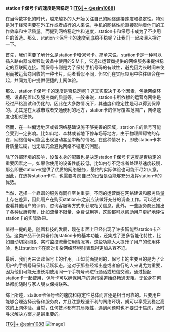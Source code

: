 **station卡保号卡的速度是否稳定？[[TG💪+ @esim1088](https://t.me/s/esim1088)]**

在当今数字化的时代，越来越多的人开始关注自己的网络连接速度和稳定性。特别是对于经常需要在外工作或者旅行的人来说，手机的网络性能直接影响着他们的工作效率和生活质量。而提到网络稳定性和速度，station卡和保号卡成为了不少用户的首选。那么，station卡保号卡的速度到底稳不稳呢？让我们一起来深入探讨一下。

首先，我们需要了解什么是station卡和保号卡。简单来说，station卡是一种可以插入路由器或者移动设备中使用的SIM卡，它通过运营商提供的网络服务来提供稳定的互联网连接。而保号卡则是为了保持手机号码的有效性，避免因为长时间未使用而被运营商回收的一种卡片。两者看似不同，但它们在实际应用中往往结合在一起，共同为用户提供便捷的上网体验。

那么，station卡保号卡的速度是否稳定呢？这其实取决于多个因素，包括网络环境、设备配置以及服务商的质量等。一般来说，station卡所依赖的运营商网络是经过严格测试和优化的，因此在大多数情况下，其速度和稳定性是可以得到保障的。尤其是在大城市或者交通便利的地方，station卡的信号覆盖范围广，网络速度也相对更快。

然而，在一些偏远地区或者网络基础设施不够完善的区域，station卡的信号可能会受到一定影响。比如山地、森林或者地下停车场等地方，由于物理障碍物的存在，网络信号可能会出现波动甚至中断的情况。在这种情况下，即使station卡本身质量过硬，也无法完全避免网络不稳定的问题。

除了外部环境的影响，设备本身的配置也是决定station卡保号卡速度是否稳定的重要因素之一。如果你使用的设备性能较低，比如内存不足或者处理器速度较慢，那么即便station卡提供了优质的网络服务，最终的实际体验也可能不尽如人意。因此，在选择station卡时，也需要考虑自己的设备是否能够充分发挥station卡的优势。

当然，选择一个靠谱的服务商同样至关重要。不同的运营商在网络建设和服务质量上存在差异，因此用户在购买station卡之前应该做好充分的调查工作。可以通过查看其他用户的评价、咨询客服等方式来获取相关信息。此外，一些服务商还推出了各种优惠套餐，比如流量不限量、免费试用等，这些都可以帮助用户更好地评估station卡的实际效果。

值得一提的是，随着科技的发展，现在市面上已经出现了许多智能型station卡产品。这类产品不仅具备传统station卡的基本功能，还集成了更多智能化特性，比如自动切换网络、实时监控流量使用情况等。这些功能大大提升了用户的使用体验，也让station卡在面对复杂网络环境时表现得更加从容不迫。

最后，我们再来谈谈保号卡的作用。正如前面提到的，保号卡的主要目的是为了让用户的手机号码保持活跃状态。这对于那些经常出差或者旅行的人来说尤为重要，因为他们可能无法长期使用同一个手机号码进行通话或短信交流。通过搭配station卡一起使用，保号卡可以确保用户的通讯渠道始终畅通无阻，无论身在何处都能随时与家人朋友保持联系。

综上所述，station卡保号卡的速度和稳定性总体而言还是相当可靠的。只要用户能够合理选择设备和服务商，并且注意规避不利的网络环境，就可以享受到稳定高效的上网体验。当然，任何技术都有其局限性，遇到问题时也不要过于焦虑，及时寻求解决方案才是最重要的。

[[TG💪+ @esim1088](https://t.me/s/esim1088) ![Image](https://i.postimg.cc/4NQfJmqS/Snipaste-2025-05-13-00-14-12.png)]